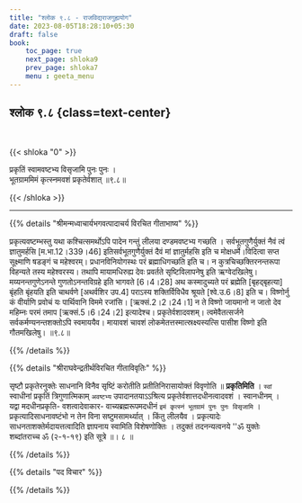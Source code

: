 ```yaml
---
title: "श्लोक ९.८ - राजविद्यराजगुह्ययोग"
date: 2023-08-05T18:28:10+05:30
draft: false
book:
    toc_page: true
    next_page: shloka9
    prev_page: shloka7
    menu : geeta_menu
---
```




## श्लोक ९.८ {class=text-center}

<br/>

{{< shloka  "0"  >}}

प्रकृतिं स्वामवष्टभ्य विसृजामि पुनः पुनः ।    
भूतग्राममिमं कृत्स्नमवशं प्रकृतेर्वशात् ॥९.८॥

{{< /shloka >}}

---


{{% details "श्रीमन्मध्वाचार्यभगवत्पादाचर्य विरचित  गीताभाष्य" %}}

प्रकृत्यवष्टम्भस्तु यथा कश्चित्समर्थोऽपि पादेन गन्तुं लीलया 
दण्डमवष्टभ्य गच्छति । 
सर्वभूतगुणैर्युक्तं नैवं त्वं ज्ञातुमर्हसि [म.भा.12।339।46] 
इतिसर्वभूतगुणैर्युक्तं दैवं मां ज्ञातुर्महसि इति च मोक्षधर्मे।विदित्वा 
सप्त सूक्ष्माणि षडङ्गं च महेश्वरम्। 
प्रधानविनियोगस्थः परं ब्रह्माधिगच्छति इति च।
न कुत्रचिच्छक्तिरनन्तरूपा विहन्यते तस्य महेश्वरस्य। तथापि मायामधिरुह्य देवः 
प्रवर्तते सृष्टिविलापनेषु इति ऋग्वेदखिलेषु।मय्यनन्तगुणेऽनन्ते गुणतोऽनन्तविग्रहे 
इति भागवते [6।4।28] अथ कस्मादुच्यते परं ब्रह्मेति [बृहद्बृहत्या] बृंहति 
बृंहयति इति चाथर्वणे [अथर्वशिर उप.4] पराऽस्य शक्तिर्विविधैव 
श्रूयते [श्वे.उ.6।8] इति च। विष्णोर्नु कं वीर्याणि प्रवोचं यः पार्थिवानि 
विममे रजांसि। [ऋक्सं.2।2।24।1] न ते विष्णो जायमानो न जातो देव 
महिम्नः परमं तमाप [ऋक्सं.5।6।24।2] इत्यादेश्च। प्रकृतेर्वशादवशम्।
त्वमेवैतत्सर्जने सर्वकर्मण्यनन्तशक्तोऽपि स्वमाययैव। मायावशं चावशं 
लोकमेतत्तस्मात्स्रक्ष्यस्यत्सि पासीश विष्णो इति गौतमखिलेषु।  ॥९.८॥

{{% /details %}}



{{% details "श्रीराघवेन्द्रतीर्थविरचित गीताविवृतिः" %}}

सृष्टौ प्रकृतेरनुक्तेः साधनानि विनैव सृष्टिं करोतीति
प्रतीतिनिरासायोक्तं विवृणोति ॥ **प्रकृतिमिति** । 
`स्वां` स्वाधीनां प्रकृतिं त्रिगुणात्मिकाम् `अवष्टभ्य`  उपादानतयाऽऽश्रित्य 
प्रकृतेर्वशात्तदधीनत्वादवशं । स्वानधीनम्‌ ।   
यद्वा मदधीनप्रकृति- वशत्वादेवाकार- वाच्यब्रह्मरूपमदधीनं
`इमं कृत्स्नं भूतग्रामं पुनः पुनः विसृजामि` । प्रकृत्यादिसाधनावष्टंभो
न तेन विना सष्टुमसामर्थ्यात्‌ । किंतु लीलयैव । प्रकृत्यादेः
साधनताशक्तेर्मदायत्तत्वादिति ज्ञापनाय स्वामिति विशेषणोक्तिः ।
तदुक्तं तदनन्यत्वनये ''ॐ युक्तेः शब्दांतराच्च ॐ (२-१-१९)
इति सूत्रे ॥। ८ ॥

{{% /details %}}



{{% details "पद विचार" %}}


{{% /details %}}
